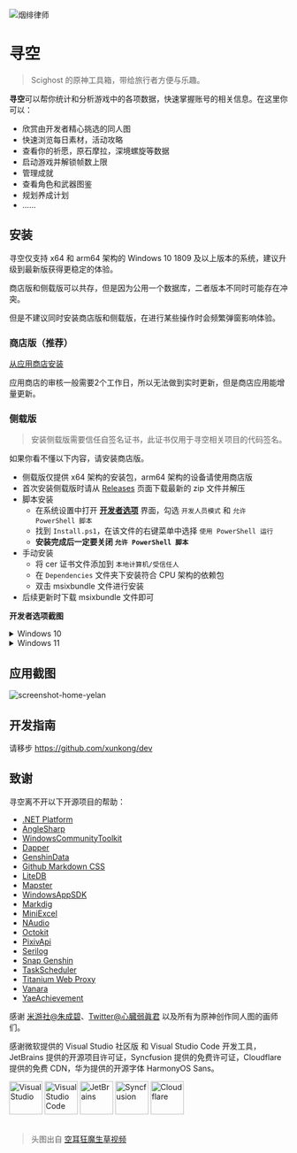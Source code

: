![烟绯律师](https://file.xunkong.cc/static/repo/xunkong/YanfeiLawyer.webp)

# 寻空

> Scighost 的原神工具箱，带给旅行者方便与乐趣。

**寻空**可以帮你统计和分析游戏中的各项数据，快速掌握账号的相关信息。在这里你可以：

- 欣赏由开发者精心挑选的同人图
- 快速浏览每日素材，活动攻略
- 查看你的祈愿，原石摩拉，深境螺旋等数据
- 启动游戏并解锁帧数上限
- 管理成就
- 查看角色和武器图鉴
- 规划养成计划
- ……

## 安装

寻空仅支持 x64 和 arm64 架构的 Windows 10 1809 及以上版本的系统，建议升级到最新版获得更稳定的体验。

商店版和侧载版可以共存，但是因为公用一个数据库，二者版本不同时可能存在冲突。

但是不建议同时安装商店版和侧载版，在进行某些操作时会频繁弹窗影响体验。

### 商店版（推荐）

[从应用商店安装](https://www.microsoft.com/store/apps/9N2SVG0JMT12)

应用商店的审核一般需要2个工作日，所以无法做到实时更新，但是商店应用能增量更新。

### 侧载版

> 安装侧载版需要信任自签名证书，此证书仅用于寻空相关项目的代码签名。

如果你看不懂以下内容，请安装商店版。

- 侧载版仅提供 x64 架构的安装包，arm64 架构的设备请使用商店版
- 首次安装侧载版时请从 [Releases](https://github.com/xunkong/xunkong/releases) 页面下载最新的 zip 文件并解压
- 脚本安装
  - 在系统设置中打开 [**开发者选项**](ms-settings:developers) 界面，勾选 `开发人员模式` 和 `允许 PowerShell 脚本`
  - 找到 `Install.ps1`，在该文件的右键菜单中选择 `使用 PowerShell 运行`
  - **安装完成后一定要关闭 `允许 PowerShell 脚本`**
- 手动安装
  - 将 cer 证书文件添加到 `本地计算机/受信任人`
  - 在 `Dependencies` 文件夹下安装符合 CPU 架构的依赖包
  - 双击 msixbundle 文件进行安装
- 后续更新时下载 msixbundle 文件即可

**开发者选项截图**

<details>
<summary>Windows 10</summary>

![dev-setting-win10](https://file.xunkong.cc/static/repo/xunkong/dev-setting-win10.webp)

</details>

<details>
<summary>Windows 11</summary>

![dev-setting-win11](https://file.xunkong.cc/static/repo/xunkong/dev-setting-win11.webp)

</details>

## 应用截图

![screenshot-home-yelan](https://file.xunkong.cc/static/repo/xunkong/screenshot-home-yelan.webp)

## 开发指南

请移步 https://github.com/xunkong/dev

## 致谢

寻空离不开以下开源项目的帮助：

- [.NET Platform](https://github.com/dotnet)
- [AngleSharp](https://github.com/AngleSharp/AngleSharp)
- [WindowsCommunityToolkit](https://github.com/CommunityToolkit/WindowsCommunityToolkit)
- [Dapper](https://github.com/DapperLib/Dapper)
- [GenshinData](https://github.com/Dimbreath/GenshinData)
- [Github Markdown CSS](https://github.com/sindresorhus/github-markdown-css)
- [LiteDB](https://github.com/mbdavid/LiteDB)
- [Mapster](https://github.com/MapsterMapper/Mapster)
- [WindowsAppSDK](https://github.com/microsoft/WindowsAppSDK)
- [Markdig](https://github.com/xoofx/markdig)
- [MiniExcel](https://github.com/MiniExcel/MiniExcel)
- [NAudio](https://github.com/naudio/NAudio)
- [Octokit](https://github.com/octokit/octokit.net)
- [PixivApi](https://github.com/Scighost/PixivApi)
- [Serilog](https://github.com/serilog/serilog)
- [Snap Genshin](https://github.com/DGP-Studio/Snap.Genshin)
- [TaskScheduler](https://github.com/dahall/TaskScheduler)
- [Titanium Web Proxy](https://github.com/justcoding121/Titanium-Web-Proxy)
- [Vanara](https://github.com/dahall/Vanara)
- [YaeAchievement](https://github.com/HolographicHat/YaeAchievement)

感谢 [米游社@朱成碧](https://bbs.mihoyo.com/ys/accountCenter/postList?id=74552206)、[Twitter@心臓弱眞君](https://twitter.com/xinzoruo) 以及所有为原神创作同人图的画师们。

感谢微软提供的 Visual Studio 社区版 和 Visual Studio Code 开发工具，JetBrains 提供的开源项目许可证，Syncfusion 提供的免费许可证，Cloudflare 提供的免费 CDN，华为提供的开源字体 HarmonyOS Sans。

<div>
    <img alt="Visual Studio" src="https://file.xunkong.cc/static/repo/xunkong/Visual_Studio_Icon_2019.svg" height="60" />
    <img alt="Visual Studio Code" src="https://file.xunkong.cc/static/repo/xunkong/Visual_Studio_Code_1.35_icon.svg" height="60" />
    <img alt="JetBrains" src="https://file.xunkong.cc/static/repo/xunkong/JetBrains_Logo_2016.svg" height="60" />
    <img alt="Syncfusion" src="https://file.xunkong.cc/static/repo/xunkong/syncfusion.png" height="60" />
    <img alt="Cloudflare" src="https://file.xunkong.cc/static/repo/xunkong/Cloudflare_logo.svg" height="60" />
</div>

<br>

> 头图出自 [空耳狂魔生草视频](https://www.bilibili.com/video/av340612690)

